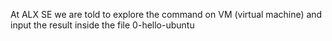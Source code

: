 At ALX SE we are told to explore the command on VM (virtual machine) and input the result inside the file 0-hello-ubuntu
